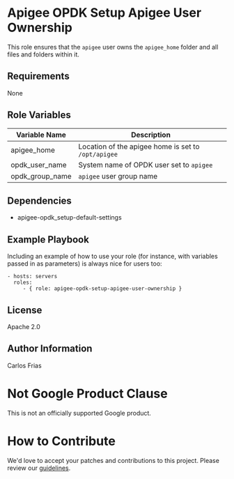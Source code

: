 Apigee OPDK Setup Apigee User Ownership
=========

This role ensures that the `apigee` user owns the `apigee_home` folder and all files and folders within it. 

Requirements
------------

None

Role Variables
--------------

| Variable Name | Description |
| --- | --- |
| apigee_home | Location of the apigee home is set to `/opt/apigee` |
| opdk_user_name | System name of OPDK user set to `apigee` |
| opdk_group_name | `apigee` user group name |


Dependencies
------------

* apigee-opdk_setup-default-settings

Example Playbook
----------------

Including an example of how to use your role (for instance, with variables passed in as parameters) is always nice for users too:

    - hosts: servers
      roles:
         - { role: apigee-opdk-setup-apigee-user-ownership }

License
-------

Apache 2.0

Author Information
------------------

Carlos Frias

<!-- BEGIN Google Required Disclaimer -->

# Not Google Product Clause

This is not an officially supported Google product.
<!-- END Google Required Disclaimer -->
<!-- BEGIN Google How To Contribute -->
# How to Contribute

We'd love to accept your patches and contributions to this project. Please review our [guidelines](CONTRIBUTING.md).
<!-- END Google How To Contribute -->
